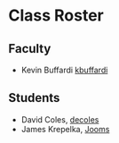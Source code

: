 # Class Roster

## Faculty

- Kevin Buffardi [kbuffardi](https://github.com/kbuffardi)

## Students

- David Coles, [decoles](https://github.com/decoles)
- James Krepelka, [Jooms](https://github.com/Jooms)
